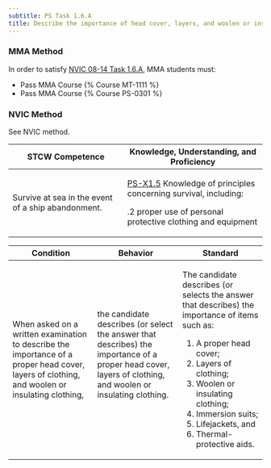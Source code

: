 ```yaml
---
subtitle: PS Task 1.6.A 
title: Describe the importance of head cover, layers, and woolen or insulating clothing
---
```



### MMA Method

In order to satisfy  [NVIC 08-14  Task  1.6.A](/stcw23/assets/images/nvic-08-14.pdf), MMA students must:

* Pass MMA Course {% Course MT-1111 %}
* Pass MMA Course {% Course PS-0301 %}


### NVIC Method

<a onclick="togglevisibility('nvic_methods')" >See NVIC method.</a>

<div id='nvic_methods' class='hide'>

<table>
<thead>
<tr>
<th class='forty'> STCW Competence </th>
<th class='sixty'> Knowledge, Understanding, and Proficiency </th>
</tr>
</thead>




<tbody>
<tr><td markdown='1'>

Survive at sea in the event of a ship abandonment.

</td><td markdown='1'>

[PS-X1.5](../../tables/611.html#PS-X1.5) Knowledge of principles concerning survival, including:

.2  proper use of personal protective clothing and equipment

</td></tr>


</tbody>
</table>


<table>
<thead>
<tr><th class='twenty'>  Condition </th><th class='twenty'> Behavior </th><th  class='sixty'>Standard </th></tr>
</thead>
<tbody >



<tr><td markdown='1'>

When asked on a written examination to describe the importance of a proper head cover, layers of clothing, and woolen or insulating clothing,

</td><td markdown='1'>

the candidate describes (or select the answer that describes) the importance of a proper head cover, layers of clothing, and woolen or insulating clothing.

<br>

<div class="tooltip">
<span class="tooltiptext">
</span>
</div>


</td><td markdown='1'>

The candidate describes (or selects the answer that describes) the importance of  items such as: 

1. A proper head cover; 
2. Layers of clothing; 
3. Woolen or insulating clothing; 
4. Immersion suits; 
5. Lifejackets, and 
6. Thermal-protective aids.

</td></tr>
</tbody>
</table>
</div>
